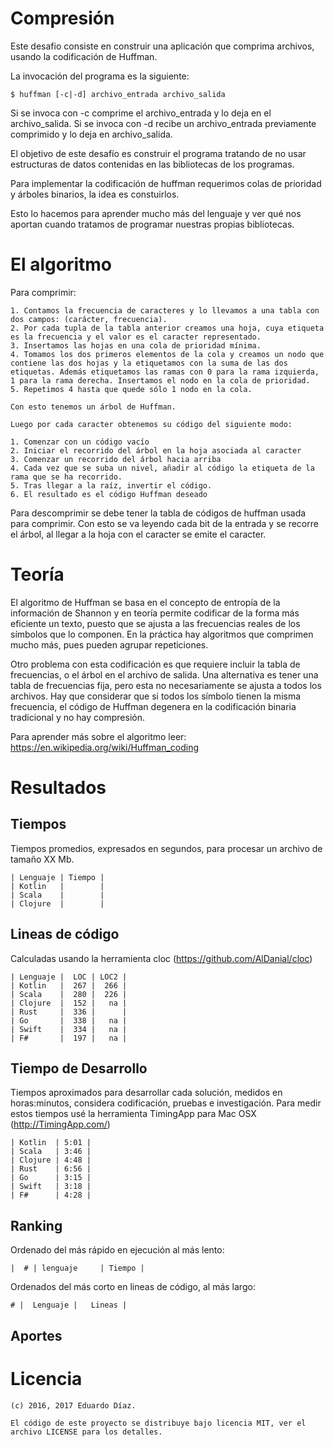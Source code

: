 # Compresión

Este desafio consiste en construir una aplicación que comprima archivos, usando la codificación de Huffman.

La invocación del programa es la siguiente:

	$ huffman [-c|-d] archivo_entrada archivo_salida

Si se invoca con -c comprime el archivo_entrada y lo deja en el archivo_salida. 
Si se invoca con -d recibe un archivo_entrada previamente comprimido y lo deja en archivo_salida.

El objetivo de este desafío es construir el programa tratando de no usar estructuras de datos contenidas en las bibliotecas de los programas. 

Para implementar la codificación de huffman requerimos colas de prioridad y árboles binarios, la idea es constuirlos.

Esto lo hacemos para aprender mucho más del lenguaje y ver qué nos aportan cuando tratamos de programar nuestras propias bibliotecas.

# El algoritmo

Para comprimir:

	1. Contamos la frecuencia de caracteres y lo llevamos a una tabla con dos campos: (carácter, frecuencia).
	2. Por cada tupla de la tabla anterior creamos una hoja, cuya etiqueta es la frecuencia y el valor es el caracter representado.
	3. Insertamos las hojas en una cola de prioridad mínima.
	4. Tomamos los dos primeros elementos de la cola y creamos un nodo que contiene las dos hojas y la etiquetamos con la suma de las dos etiquetas. Además etiquetamos las ramas con 0 para la rama izquierda, 1 para la rama derecha. Insertamos el nodo en la cola de prioridad.
	5. Repetimos 4 hasta que quede sólo 1 nodo en la cola.

	Con esto tenemos un árbol de Huffman.

	Luego por cada caracter obtenemos su código del siguiente modo:

	1. Comenzar con un código vacío
	2. Iniciar el recorrido del árbol en la hoja asociada al caracter
	3. Comenzar un recorrido del árbol hacia arriba
	4. Cada vez que se suba un nivel, añadir al código la etiqueta de la rama que se ha recorrido.
	5. Tras llegar a la raíz, invertir el código. 
	6. El resultado es el código Huffman deseado


Para descomprimir se debe tener la tabla de códigos de huffman usada para comprimir. Con esto se va leyendo cada bit de la entrada y se recorre el árbol, al llegar a la hoja con el caracter se emite el caracter.

# Teoría

El algoritmo de Huffman se basa en el concepto de entropía de la información de Shannon y en teoría permite codificar de la forma más eficiente un texto, puesto que se ajusta a las frecuencias reales de los símbolos que lo componen. En la práctica hay algoritmos que comprimen mucho más, pues pueden agrupar repeticiones.

Otro problema con esta codificación es que requiere incluir la tabla de frecuencias, o el árbol en el archivo de salida. 
Una alternativa es tener una tabla de frecuencias fija, pero esta no necesariamente se ajusta a todos los archivos.
Hay que considerar que si todos los símbolo tienen la misma frecuencia, el código de Huffman degenera en la codificación binaria tradicional y no hay compresión.

Para aprender más sobre el algoritmo leer: https://en.wikipedia.org/wiki/Huffman_coding


# Resultados

## Tiempos

Tiempos promedios, expresados en segundos, para procesar un archivo de tamaño XX Mb.

    | Lenguaje | Tiempo | 
    | Kotlin   |        |
    | Scala	   |        |
    | Clojure  |        |

## Lineas de código

Calculadas usando la herramienta cloc (https://github.com/AlDanial/cloc)

	| Lenguaje |  LOC | LOC2 |
    | Kotlin   |  267 |  266 |
    | Scala    |  280 |  226 |
    | Clojure  |  152 |   na |
    | Rust     |  336 |      |
    | Go	   |  338 |   na |
    | Swift    |  334 |   na |
    | F#       |  197 |   na |

## Tiempo de Desarrollo

Tiempos aproximados para desarrollar cada solución, medidos en horas:minutos, considera codificación, pruebas e investigación.
Para medir estos tiempos usé la herramienta TimingApp para Mac OSX (http://TimingApp.com/)

    | Kotlin  | 5:01 |
    | Scala   | 3:46 |
    | Clojure | 4:48 |
    | Rust    | 6:56 |
    | Go	  | 3:15 |
    | Swift   | 3:18 |
    | F#	  | 4:28 |

## Ranking

Ordenado del más rápido en ejecución al más lento:

    |  # | lenguaje     | Tiempo |
    

Ordenados del más corto en lineas de código, al más largo:

    # |  Lenguaje |   Lineas |
 

## Aportes

 

# Licencia

	(c) 2016, 2017 Eduardo Díaz.

	El código de este proyecto se distribuye bajo licencia MIT, ver el archivo LICENSE para los detalles.
